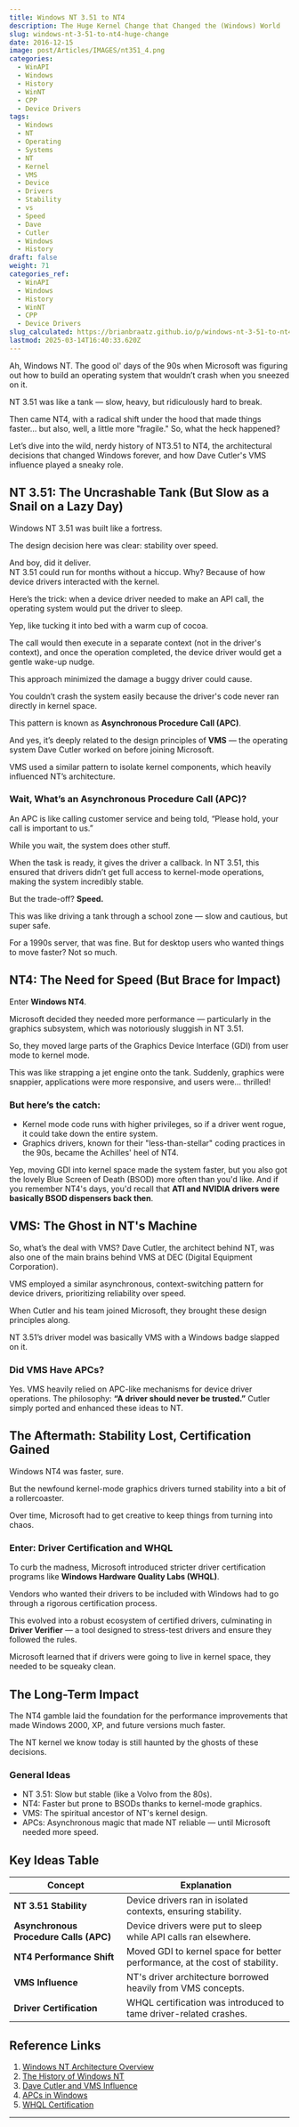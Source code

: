 ```yaml
---
title: Windows NT 3.51 to NT4
description: The Huge Kernel Change that Changed the (Windows) World
slug: windows-nt-3-51-to-nt4-huge-change
date: 2016-12-15
image: post/Articles/IMAGES/nt351_4.png
categories:
  - WinAPI
  - Windows
  - History
  - WinNT
  - CPP
  - Device Drivers
tags:
  - Windows
  - NT
  - Operating
  - Systems
  - NT
  - Kernel
  - VMS
  - Device
  - Drivers
  - Stability
  - vs
  - Speed
  - Dave
  - Cutler
  - Windows
  - History
draft: false
weight: 71
categories_ref:
  - WinAPI
  - Windows
  - History
  - WinNT
  - CPP
  - Device Drivers
slug_calculated: https://brianbraatz.github.io/p/windows-nt-3-51-to-nt4-huge-change
lastmod: 2025-03-14T16:40:33.620Z
---
```

Ah, Windows NT. The good ol' days of the 90s when Microsoft was figuring out how to build an operating system that wouldn’t crash when you sneezed on it.

NT 3.51 was like a tank — slow, heavy, but ridiculously hard to break.

Then came NT4, with a radical shift under the hood that made things faster… but also, well, a little more "fragile." So, what the heck happened?

Let’s dive into the wild, nerdy history of NT3.51 to NT4, the architectural decisions that changed Windows forever, and how Dave Cutler's VMS influence played a sneaky role.

## NT 3.51: The Uncrashable Tank (But Slow as a Snail on a Lazy Day)

Windows NT 3.51 was built like a fortress.

The design decision here was clear: stability over speed.

And boy, did it deliver.\
NT 3.51 could run for months without a hiccup. Why? Because of how device drivers interacted with the kernel.

Here’s the trick: when a device driver needed to make an API call, the operating system would put the driver to sleep.

Yep, like tucking it into bed with a warm cup of cocoa.

The call would then execute in a separate context (not in the driver's context), and once the operation completed, the device driver would get a gentle wake-up nudge.

This approach minimized the damage a buggy driver could cause.

You couldn’t crash the system easily because the driver's code never ran directly in kernel space.

This pattern is known as **Asynchronous Procedure Call (APC)**.

And yes, it’s deeply related to the design principles of **VMS** — the operating system Dave Cutler worked on before joining Microsoft.

VMS used a similar pattern to isolate kernel components, which heavily influenced NT’s architecture.

### Wait, What’s an Asynchronous Procedure Call (APC)?

An APC is like calling customer service and being told, “Please hold, your call is important to us.”

While you wait, the system does other stuff.

When the task is ready, it gives the driver a callback. In NT 3.51, this ensured that drivers didn’t get full access to kernel-mode operations, making the system incredibly stable.

But the trade-off? **Speed.**

This was like driving a tank through a school zone — slow and cautious, but super safe.

For a 1990s server, that was fine. But for desktop users who wanted things to move faster? Not so much.

## NT4: The Need for Speed (But Brace for Impact)

Enter **Windows NT4**.

Microsoft decided they needed more performance — particularly in the graphics subsystem, which was notoriously sluggish in NT 3.51.

So, they moved large parts of the Graphics Device Interface (GDI) from user mode to kernel mode.

This was like strapping a jet engine onto the tank. Suddenly, graphics were snappier, applications were more responsive, and users were… thrilled!

### But here’s the catch:

* Kernel mode code runs with higher privileges, so if a driver went rogue, it could take down the entire system.
* Graphics drivers, known for their "less-than-stellar" coding practices in the 90s, became the Achilles' heel of NT4.

Yep, moving GDI into kernel space made the system faster, but you also got the lovely Blue Screen of Death (BSOD) more often than you'd like. And if you remember NT4's days, you'd recall that **ATI and NVIDIA drivers were basically BSOD dispensers back then**.

## VMS: The Ghost in NT's Machine

So, what’s the deal with VMS? Dave Cutler, the architect behind NT, was also one of the main brains behind VMS at DEC (Digital Equipment Corporation).

VMS employed a similar asynchronous, context-switching pattern for device drivers, prioritizing reliability over speed.

When Cutler and his team joined Microsoft, they brought these design principles along.

NT 3.51’s driver model was basically VMS with a Windows badge slapped on it.

### Did VMS Have APCs?

Yes. VMS heavily relied on APC-like mechanisms for device driver operations. The philosophy: **“A driver should never be trusted.”** Cutler simply ported and enhanced these ideas to NT.

## The Aftermath: Stability Lost, Certification Gained

Windows NT4 was faster, sure.

But the newfound kernel-mode graphics drivers turned stability into a bit of a rollercoaster.

Over time, Microsoft had to get creative to keep things from turning into chaos.

### Enter: **Driver Certification and WHQL**

To curb the madness, Microsoft introduced stricter driver certification programs like **Windows Hardware Quality Labs (WHQL)**.

Vendors who wanted their drivers to be included with Windows had to go through a rigorous certification process.

This evolved into a robust ecosystem of certified drivers, culminating in **Driver Verifier** — a tool designed to stress-test drivers and ensure they followed the rules.

Microsoft learned that if drivers were going to live in kernel space, they needed to be squeaky clean.

## The Long-Term Impact

The NT4 gamble laid the foundation for the performance improvements that made Windows 2000, XP, and future versions much faster.

The NT kernel we know today is still haunted by the ghosts of these decisions.

### General Ideas

* NT 3.51: Slow but stable (like a Volvo from the 80s).
* NT4: Faster but prone to BSODs thanks to kernel-mode graphics.
* VMS: The spiritual ancestor of NT's kernel design.
* APCs: Asynchronous magic that made NT reliable — until Microsoft needed more speed.

## Key Ideas Table

| **Concept**                            | **Explanation**                                                             |
| -------------------------------------- | --------------------------------------------------------------------------- |
| **NT 3.51 Stability**                  | Device drivers ran in isolated contexts, ensuring stability.                |
| **Asynchronous Procedure Calls (APC)** | Device drivers were put to sleep while API calls ran elsewhere.             |
| **NT4 Performance Shift**              | Moved GDI to kernel space for better performance, at the cost of stability. |
| **VMS Influence**                      | NT's driver architecture borrowed heavily from VMS concepts.                |
| **Driver Certification**               | WHQL certification was introduced to tame driver-related crashes.           |

## Reference Links

1. [Windows NT Architecture Overview](https://en.wikipedia.org/wiki/Architecture_of_Windows_NT)
2. [The History of Windows NT](https://www.computerhistory.org/)
3. [Dave Cutler and VMS Influence](https://www.theregister.com/)
4. [APCs in Windows](https://docs.microsoft.com/en-us/windows/win32/sync/asynchronous-procedure-calls)
5. [WHQL Certification](https://learn.microsoft.com/en-us/windows-hardware/drivers/)

***
